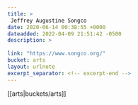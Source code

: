 ```yaml
---
title: > 
 Jeffrey Augustine Songco
date: 2020-06-14 00:38:55 +0000
dateadded: 2022-04-09 21:51:42 -0500
description: > 
 
link: "https://www.songco.org/"
bucket: arts
layout: urlnote
excerpt_separator: <!-- excerpt-end -->
--- 
```

 <!-- excerpt-end -->[[arts|buckets/arts]]
